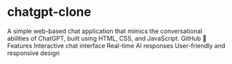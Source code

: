 # chatgpt-clone
A simple web-based chat application that mimics the conversational abilities of ChatGPT, built using HTML, CSS, and JavaScript.  GitHub  🚀 Features Interactive chat interface  Real-time AI responses  User-friendly and responsive design  
